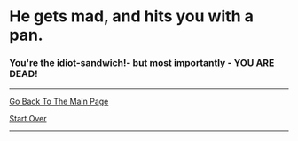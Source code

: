 # He gets mad, and hits you with a pan.
### You're the idiot-sandwich!- but most importantly - YOU ARE DEAD!

---

[Go Back To The Main Page](../README.md)

[Start Over](../start-question/start.md)

---
